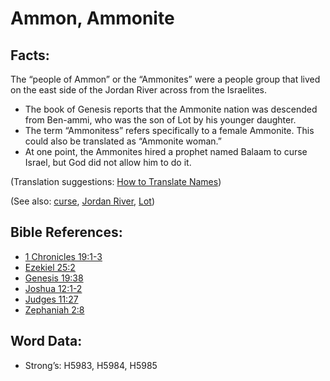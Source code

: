 # Ammon, Ammonite

## Facts:

The “people of Ammon” or the “Ammonites” were a people group that lived on the east side of the Jordan River across from the Israelites.

* The book of Genesis reports that the Ammonite nation was descended from Ben-ammi, who was the son of Lot by his younger daughter.
* The term “Ammonitess” refers specifically to a female Ammonite. This could also be translated as “Ammonite woman.”
* At one point, the Ammonites hired a prophet named Balaam to curse Israel, but God did not allow him to do it.

(Translation suggestions: [How to Translate Names](../../translate/translate-names))

(See also: [curse](../kt/curse.md), [Jordan River](../names/jordanriver.md), [Lot](../names/lot.md))

## Bible References:

* [1 Chronicles 19:1-3](rc://en/tn/help/1ch/19/01)
* [Ezekiel 25:2](rc://en/tn/help/ezk/25/02)
* [Genesis 19:38](rc://en/tn/help/gen/19/38)
* [Joshua 12:1-2](rc://en/tn/help/jos/12/01)
* [Judges 11:27](rc://en/tn/help/jdg/11/27)
* [Zephaniah 2:8](rc://en/tn/help/zep/02/08)

## Word Data:

* Strong’s: H5983, H5984, H5985
